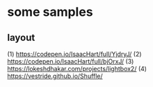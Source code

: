 # some samples

## layout

(1) https://codepen.io/IsaacHart/full/YjdryJ/
(2) https://codepen.io/IsaacHart/full/bjOrxJ/
(3) https://lokeshdhakar.com/projects/lightbox2/
(4) https://vestride.github.io/Shuffle/